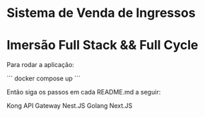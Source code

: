 # Sistema de Venda de Ingressos

# Imersão Full Stack && Full Cycle

Para rodar a aplicação:

´´´
docker compose up
´´´

Então siga os passos em cada README.md a seguir:

Kong API Gateway
Nest.JS
Golang
Next.JS
